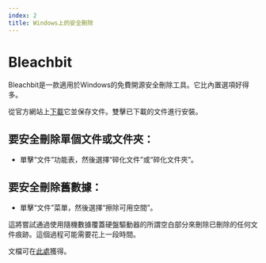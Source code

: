 ```yaml
---
index: 2
title: Windows上的安全刪除
---
```

# Bleachbit

Bleachbit是一款適用於Windows的免費開源安全刪除工具。它比內置選項好得多。

從官方網站上[下載](https://www.bleachbit.org/download/windows)它並保存文件。雙擊已下載的文件進行安裝。

## 要安全刪除單個文件或文件夾：

*    單擊“文件”功能表，然後選擇“碎化文件”或“碎化文件夾”。

## 要安全刪除舊數據：

*   單擊“文件”菜單，然後選擇“擦除可用空間”。

這將嘗試通過使用隨機數據覆蓋硬盤驅動器的所謂空白部分來刪除已刪除的任何文件痕跡。這個過程可能需要花上一段時間。

文檔可在[此處](https://docs.bleachbit.org/)獲得。